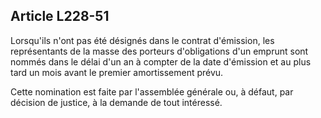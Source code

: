 Article L228-51
----
Lorsqu'ils n'ont pas été désignés dans le contrat d'émission, les représentants
de la masse des porteurs d'obligations d'un emprunt sont nommés dans le délai
d'un an à compter de la date d'émission et au plus tard un mois avant le premier
amortissement prévu.

Cette nomination est faite par l'assemblée générale ou, à défaut, par décision
de justice, à la demande de tout intéressé.
